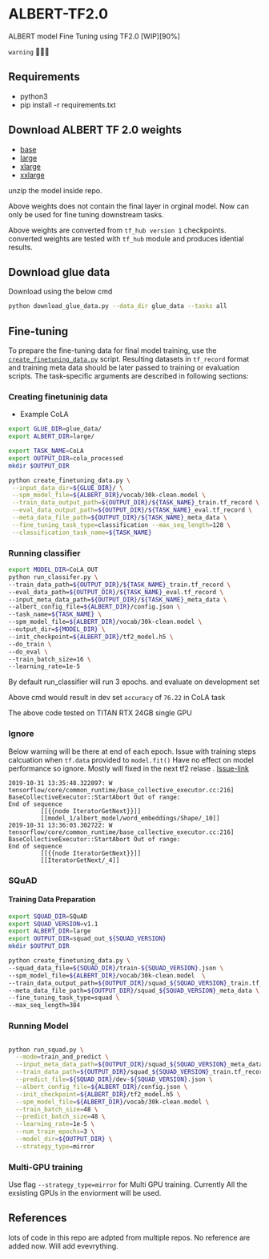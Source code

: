 # ALBERT-TF2.0
ALBERT model Fine Tuning using TF2.0 [WIP][90%]

`warning` 🐞🐞🐞

## Requirements
- python3
- pip install -r requirements.txt

## Download ALBERT TF 2.0 weights

- [base](https://drive.google.com/open?id=1WDz1193fEo8vROpi-hWn3hveMmddLjpy)
- [large](https://drive.google.com/open?id=1j4ePHivAXHNqqNucZOocwlkyneQyUROl)
- [xlarge](https://drive.google.com/open?id=10o7l7c7Y5UlkSQmFca0_iaRsGIPmJ5Ya)
- [xxlarge](https://drive.google.com/open?id=1gl5lOiAHq29C_sG6GoXLeZJHKDD2Gfju)

unzip the model inside repo.

Above weights does not contain the final layer in orginal model. Now can only be used for fine tuning downstream tasks. 

Above weights are converted from `tf_hub version 1`
 checkpoints. converted weights are tested with `tf_hub` module and produces idential results.


## Download glue data
Download using the below cmd

```bash
python download_glue_data.py --data_dir glue_data --tasks all
```

## Fine-tuning
To prepare the fine-tuning data for final model training, use the
[`create_finetuning_data.py`](./create_finetuning_data.py) script.  Resulting
datasets in `tf_record` format and training meta data should be later passed to
training or evaluation scripts. The task-specific arguments are described in
following sections:

### Creating finetuninig data
* Example CoLA

```bash
export GLUE_DIR=glue_data/
export ALBERT_DIR=large/

export TASK_NAME=CoLA
export OUTPUT_DIR=cola_processed
mkdir $OUTPUT_DIR

python create_finetuning_data.py \
 --input_data_dir=${GLUE_DIR}/ \
 --spm_model_file=${ALBERT_DIR}/vocab/30k-clean.model \
 --train_data_output_path=${OUTPUT_DIR}/${TASK_NAME}_train.tf_record \
 --eval_data_output_path=${OUTPUT_DIR}/${TASK_NAME}_eval.tf_record \
 --meta_data_file_path=${OUTPUT_DIR}/${TASK_NAME}_meta_data \
 --fine_tuning_task_type=classification --max_seq_length=128 \
 --classification_task_name=${TASK_NAME}
```

### Running classifier

```bash
export MODEL_DIR=CoLA_OUT
python run_classifer.py \
--train_data_path=${OUTPUT_DIR}/${TASK_NAME}_train.tf_record \
--eval_data_path=${OUTPUT_DIR}/${TASK_NAME}_eval.tf_record \
--input_meta_data_path=${OUTPUT_DIR}/${TASK_NAME}_meta_data \
--albert_config_file=${ALBERT_DIR}/config.json \
--task_name=${TASK_NAME} \
--spm_model_file=${ALBERT_DIR}/vocab/30k-clean.model \
--output_dir=${MODEL_DIR} \
--init_checkpoint=${ALBERT_DIR}/tf2_model.h5 \
--do_train \
--do_eval \
--train_batch_size=16 \
--learning_rate=1e-5
```

By default run_classifier will run 3 epochs. and evaluate on development set

Above cmd would result in dev set `accuracy` of `76.22` in CoLA task

The above code tested on TITAN RTX 24GB single GPU

### Ignore 
Below warning will be there at end of each epoch. Issue with training steps calcuation when `tf.data` provided to `model.fit()`
Have no effect on model performance so ignore. Mostly will fixed in the next tf2 relase . [Issue-link](https://github.com/tensorflow/tensorflow/issues/25254)
```
2019-10-31 13:35:48.322897: W tensorflow/core/common_runtime/base_collective_executor.cc:216] BaseCollectiveExecutor::StartAbort Out of range:
End of sequence
         [[{{node IteratorGetNext}}]]
         [[model_1/albert_model/word_embeddings/Shape/_10]]
2019-10-31 13:36:03.302722: W tensorflow/core/common_runtime/base_collective_executor.cc:216] BaseCollectiveExecutor::StartAbort Out of range:
End of sequence
         [[{{node IteratorGetNext}}]]
         [[IteratorGetNext/_4]]
```


### SQuAD

#### Training Data Preparation
```bash
export SQUAD_DIR=SQuAD
export SQUAD_VERSION=v1.1
export ALBERT_DIR=large
export OUTPUT_DIR=squad_out_${SQUAD_VERSION}
mkdir $OUTPUT_DIR

python create_finetuning_data.py \
--squad_data_file=${SQUAD_DIR}/train-${SQUAD_VERSION}.json \
--spm_model_file=${ALBERT_DIR}/vocab/30k-clean.model  \
--train_data_output_path=${OUTPUT_DIR}/squad_${SQUAD_VERSION}_train.tf_record  \
--meta_data_file_path=${OUTPUT_DIR}/squad_${SQUAD_VERSION}_meta_data \
--fine_tuning_task_type=squad \
--max_seq_length=384
```

### Running Model
```bash

python run_squad.py \
  --mode=train_and_predict \
  --input_meta_data_path=${OUTPUT_DIR}/squad_${SQUAD_VERSION}_meta_data \
  --train_data_path=${OUTPUT_DIR}/squad_${SQUAD_VERSION}_train.tf_record \
  --predict_file=${SQUAD_DIR}/dev-${SQUAD_VERSION}.json \
  --albert_config_file=${ALBERT_DIR}/config.json \
  --init_checkpoint=${ALBERT_DIR}/tf2_model.h5 \
  --spm_model_file=${ALBERT_DIR}/vocab/30k-clean.model \
  --train_batch_size=48 \
  --predict_batch_size=48 \
  --learning_rate=1e-5 \
  --num_train_epochs=3 \
  --model_dir=${OUTPUT_DIR} \
  --strategy_type=mirror
```



### Multi-GPU training 

Use flag `--strategy_type=mirror` for Multi GPU training. Currently All the exsisting GPUs in the enviorment will be used.



## References

lots of code in this repo are adpted from multiple repos. No reference are added now. Will add evevrything.
